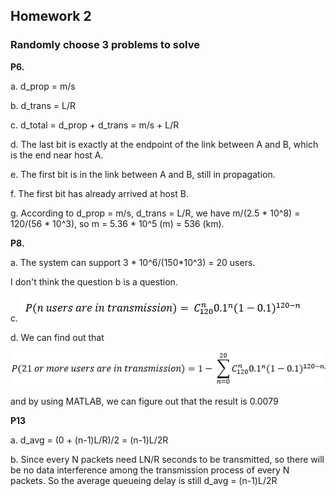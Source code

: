 ## Homework 2

### Randomly choose 3 problems to solve

**P6.** 

a. d_prop = m/s

b. d_trans = L/R

c. d_total = d_prop + d_trans = m/s + L/R

d. The last bit is exactly at the endpoint of the link between A and B, which is the end near host A.

e. The first bit is in the link between A and B, still in propagation.

f. The first bit has already arrived at host B.

g. According to d_prop = m/s, d_trans = L/R, we have m/(2.5 * 10^8) = 120/(56 * 10^3), so m = 5.36 * 10^5 (m) = 536 (km).

**P8.**

a. The system can support 3 * 10^6/(150*10^3) = 20 users.

I don't think the question b is a question. 

c. ![expr1](https://github.com/antman9914/CitiChatbot/blob/master/hw2f1.png?raw=true)

d. We can find out that 

![expr2](https://github.com/antman9914/CitiChatbot/blob/master/hw2f2.png?raw=true)

and by using MATLAB, we can figure out that the result is 0.0079

**P13**

a. d_avg = (0 + (n-1)L/R)/2 = (n-1)L/2R

b. Since every N packets need LN/R seconds to be transmitted, so there will be no data interference among the transmission process of every N packets. So the average queueing delay is still
 d_avg = (n-1)L/2R
